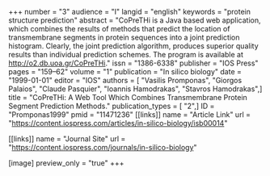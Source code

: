 +++
number = "3"
audience = "I"
langid = "english"
keywords = "protein structure prediction"
abstract = "CoPreTHi is a Java based web application, which combines the results of methods that predict the location of transmembrane segments in protein sequences into a joint prediction histogram. Clearly, the joint prediction algorithm, produces superior quality results than individual prediction schemes. The program is available at http://o2.db.uoa.gr/CoPreTHi."
issn = "1386-6338"
publisher = "IOS Press"
pages = "159–62"
volume = "1"
publication = "In silico biology"
date = "1999-01-01"
editor = "IOS"
authors = [ "Vasilis Promponas", "Giorgos Palaios", "Claude Pasquier", "Ioannis Hamodrakas", "Stavros Hamodrakas",]
title = "CoPreTHi: A Web Tool Which Combines Transmembrane Protein Segment Prediction Methods."
publication_types = [ "2",]
ID = "Promponas1999"
pmid = "11471236"
[[links]]
name = "Article Link"
url = "https://content.iospress.com/articles/in-silico-biology/isb00014"

[[links]]
name = "Journal Site"
url = "https://content.iospress.com/journals/in-silico-biology"

[image]
preview_only = "true"
+++
